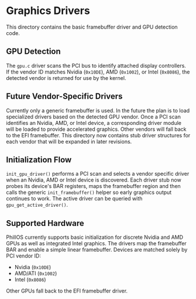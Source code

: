 # Graphics Drivers

This directory contains the basic framebuffer driver and GPU detection code.

## GPU Detection

The `gpu.c` driver scans the PCI bus to identify attached display controllers.
If the vendor ID matches Nvidia (`0x10DE`), AMD (`0x1002`), or Intel (`0x8086`),
the detected vendor is returned for use by the kernel.

## Future Vendor-Specific Drivers

Currently only a generic framebuffer is used. In the future the plan is to load
specialized drivers based on the detected GPU vendor. Once a PCI scan
identifies an Nvidia, AMD, or Intel device, a corresponding driver module will
be loaded to provide accelerated graphics. Other vendors will fall back to the
EFI framebuffer. This directory now contains stub driver structures for each
vendor that will be expanded in later revisions.

## Initialization Flow

`init_gpu_driver()` performs a PCI scan and selects a vendor specific driver
when an Nvidia, AMD or Intel device is discovered.  Each driver stub now probes
its device's BAR registers, maps the framebuffer region and then calls the
generic `init_framebuffer()` helper so early graphics output continues to work.
The active driver can be queried with `gpu_get_active_driver()`.

## Supported Hardware

PhillOS currently supports basic initialization for discrete Nvidia and AMD GPUs
as well as integrated Intel graphics.  The drivers map the framebuffer BAR and
enable a simple linear framebuffer.  Devices are matched solely by PCI vendor
ID:

- Nvidia (`0x10DE`)
- AMD/ATI (`0x1002`)
- Intel (`0x8086`)

Other GPUs fall back to the EFI framebuffer driver.
